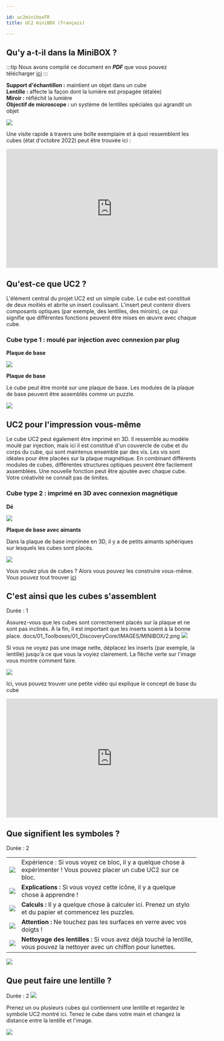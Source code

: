 ```yaml
---

id: uc2miniboxFR
title: UC2 miniBOX (français)

---
```


## Qu'y a-t-il dans la MiniBOX ?

:::tip
Nous avons compilé ce document en ***PDF*** que vous pouvez télécharger <a href="/MINIBOX/Manual_Corebox_EM.pdf" target="_blank">ici</a>
:::

**Support d'échantillon :** maintient un objet dans un cube\
**Lentille :** affecte la façon dont la lumière est propagée (étalée)\
**Miroir :** réfléchit la lumière\
**Objectif de microscope :** un système de lentilles spéciales qui agrandit un objet

![](../IMAGES/MINIBOXNEW/5.png)

Une visite rapide à travers une boîte exemplaire et à quoi ressemblent les cubes (état d'octobre 2022) peut être trouvée ici :

<iframe width="560" height="315" src="https://www.youtube.com/embed/NZZ6n620eV0" title="Lecteur vidéo YouTube" frameborder="0" allow="accelerometer; autoplay; clipboard-write; encrypted-media; gyroscope; picture-in-picture" allowfullscreen></iframe>


## Qu'est-ce que UC2 ?

L'élément central du projet UC2 est un simple cube.
Le cube est constitué de deux moitiés et abrite un insert coulissant.
L'insert peut contenir divers composants optiques (par exemple, des lentilles, des miroirs), ce qui signifie que différentes fonctions peuvent être mises en œuvre avec chaque cube.

### Cube type 1 : moulé par injection avec connexion par plug

**Plaque de base**

![](../IMAGES/MINIBOX/2.png)

**Plaque de base**

Le cube peut être monté sur une plaque de base. Les modules de la plaque de base peuvent être assemblés comme un puzzle.

![](../IMAGES/MINIBOX/4.png)

## UC2 pour l'impression vous-même

Le cube UC2 peut également être imprimé en 3D. Il ressemble au modèle moulé par injection, mais ici il est constitué d'un couvercle de cube et du corps du cube, qui sont maintenus ensemble par des vis. Les vis sont idéales pour être placées sur la plaque magnétique. En combinant différents modules de cubes, différentes structures optiques peuvent être facilement assemblées. Une nouvelle fonction peut être ajoutée avec chaque cube. Votre créativité ne connaît pas de limites.

### Cube type 2 : imprimé en 3D avec connexion magnétique

**Dé**

![](../IMAGES/MINIBOX/4.png)

**Plaque de base avec aimants**

Dans la plaque de base imprimée en 3D, il y a de petits aimants sphériques sur lesquels les cubes sont placés.

![](../IMAGES/MINIBOX/5.png)

Vous voulez plus de cubes ? Alors vous pouvez les construire vous-même. Vous pouvez tout trouver [ici](https://github.com/openUC2/UC2-GIT)

## C'est ainsi que les cubes s'assemblent
Durée : 1

Assurez-vous que les cubes sont correctement placés sur la plaque et ne sont pas inclinés. À la fin, il est important que les inserts soient à la bonne place.
docs/01_Toolboxes/01_DiscoveryCore/IMAGES/MINIBOX/2.png
![](../IMAGES/MINIBOX/6.png)

Si vous ne voyez pas une image nette, déplacez les inserts (par exemple, la lentille) jusqu'à ce que vous la voyiez clairement. La flèche verte sur l'image vous montre comment faire.

![](../IMAGES/MINIBOX/7.png)

Ici, vous pouvez trouver une petite vidéo qui explique le concept de base du cube

<iframe width="560" height="315" src="https://www.youtube.com/embed/Yl0lgNJu_AQ" title="Lecteur vidéo YouTube" frameborder="0" allow="accelerometer; autoplay; clipboard-write; encrypted-media; gyroscope; picture-in-picture" allowfullscreen></iframe>


## Que signifient les symboles ?
Durée : 2

|||
|----|-----|  
|![](../IMAGES/MINIBOX/I1.png)  |Expérience : Si vous voyez ce bloc, il y a quelque chose à expérimenter ! Vous pouvez placer un cube UC2 sur ce bloc. |
| ![](../IMAGES/MINIBOX/I2.png) |**Explications :** Si vous voyez cette icône, il y a quelque chose à apprendre ! |
|![](../IMAGES/MINIBOX/I3.png)|**Calculs :** Il y a quelque chose à calculer ici. Prenez un stylo et du papier et commencez les puzzles. |
|![](../IMAGES/MINIBOX/I4.png)|**Attention :** Ne touchez pas les surfaces en verre avec vos doigts ! |
|![](../IMAGES/MINIBOX/I5.png)|**Nettoyage des lentilles :** Si vous avez déjà touché la lentille, vous pouvez la nettoyer avec un chiffon pour lunettes. |

![](../IMAGES/MINIBOX/I6.png)


## Que peut faire une lentille ?
Durée : 2
![](../IMAGES/MINIBOX/I1.png)

Prenez un ou plusieurs cubes qui contiennent une lentille et regardez le symbole UC2 montré ici. Tenez le cube dans votre main et changez la distance entre la lentille et l'image.

![](../IMAGES/MINIBOXNEW/11.png)
